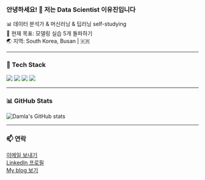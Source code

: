 ### 안녕하세요! 👋 저는 Data Scientist 이유진입니다

📊 데이터 분석가 & 머신러닝 & 딥러닝 self-studying  
🎯 현재 목표: 모델링 실습 5개 돌파하기  
🌏 지역: South Korea, Busan | 🇰🇷  

---

### 🔧 Tech Stack

<img src="https://img.shields.io/badge/Python-3776AB?style=flat&logo=python&logoColor=white"/> <img src="https://img.shields.io/badge/Jupyter-F37626?style=flat&logo=jupyter&logoColor=white"/> <img src="https://img.shields.io/badge/GitHub-181717?style=flat&logo=github&logoColor=white"/> <img src="https://img.shields.io/badge/SQL-4479A1?style=flat&logo=postgresql&logoColor=white"/>  

---

### 📊 GitHub Stats
![Damla's GitHub stats](https://github-readme-stats.vercel.app/api?username=damlaLEE&show_icons=true&theme=dark)

---

### 📫 연락
[이메일 보내기](mailto:ds5ego03@gmail.com)  
[LinkedIn 프로필](https://www.linkedin.com/in/yujin-lee-75033a195/)  
[My blog 보기](https://dataanalysis-yujin-lee.tistory.com/)  
